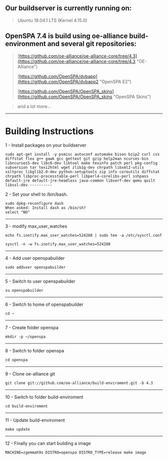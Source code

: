## Our buildserver is currently running on: ##

> Ubuntu 18.04.1 LTS (Kernel 4.15.0)

## OpenSPA 7.4 is build using oe-alliance build-environment and several git repositories: ##

> [https://github.com/oe-alliance/oe-alliance-core/tree/4.3](https://github.com/oe-alliance/oe-alliance-core/tree/4.3 "OE-Alliance")
> 
> [https://github.com/OpenSPA/dvbapp](https://github.com/OpenSPA/dvbapp2 "OpenSPA E2")
> 
> [https://github.com/OpenSPA/OpenSPA_skins](https://github.com/OpenSPA/OpenSPA_skins "OpenSPA Skins")

> and a lot more...


----------

# Building Instructions #

1 - Install packages on your buildserver

    sudo apt-get install -y psmisc autoconf automake bison bzip2 curl cvs diffstat flex g++ gawk gcc gettext git gzip help2man ncurses-bin libncurses5-dev libc6-dev libtool make texinfo patch perl pkg-config subversion tar texi2html wget zlib1g-dev chrpath libxml2-utils xsltproc libglib2.0-dev python-setuptools zip info coreutils diffstat chrpath libproc-processtable-perl libperl4-corelibs-perl sshpass default-jre default-jre-headless java-common libserf-dev qemu quilt libssl-dev ----------
2 - Set your shell to /bin/bash.

    sudo dpkg-reconfigure dash
    When asked: Install dash as /bin/sh?
    select "NO"

----------

3 - modify max_user_watches

    echo fs.inotify.max_user_watches=524288 | sudo tee -a /etc/sysctl.conf

    sysctl -n -w fs.inotify.max_user_watches=524288

----------
4 - Add user openspabuilder

    sudo adduser openspabuilder

----------
5 - Switch to user openspabuilder

    su openspabuilder

----------
6 - Switch to home of openspabuilder

    cd ~

----------
7 - Create folder openspa

    mkdir -p ~/openspa

----------
8 - Switch to folder openspa

    cd openspa

----------
9 - Clone oe-alliance git

    git clone git://github.com/oe-alliance/build-enviroment.git -b 4.3

----------
10 - Switch to folder build-enviroment

    cd build-enviroment

----------
11 - Update build-enviroment

    make update

----------
12 - Finally you can start building a image

    MACHINE=zgemmah9s DISTRO=openspa DISTRO_TYPE=release make image
